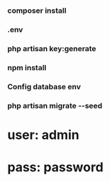 ### composer install

### .env 

### php artisan key:generate

### npm install

### Config database env

### php artisan migrate --seed

# user: admin
# pass: password